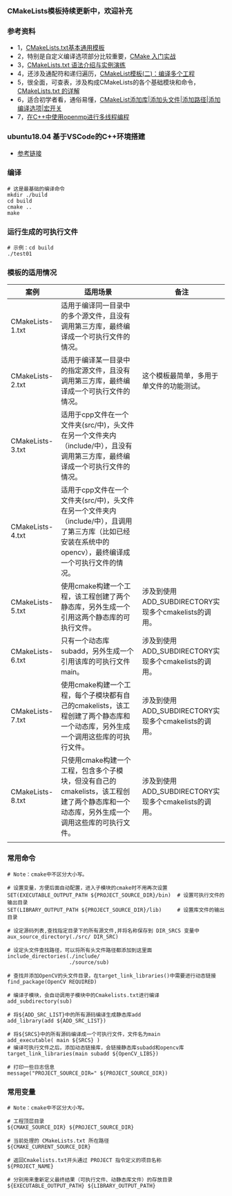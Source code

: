 ### CMakeLists模板持续更新中，欢迎补充

### 参考资料
- 1，[CMakeLists.txt基本通用模板](https://blog.csdn.net/songchuwang1868/article/details/84774844)
- 2，特别是自定义编译选项部分比较重要，[CMake 入门实战](https://www.hahack.com/codes/cmake/#)
- 3，[CMakeLists.txt 语法介绍与实例演练](https://blog.csdn.net/afei__/article/details/81201039)
- 4，还涉及通配符和递归遍历，[CMakeList模板(二)：编译多个工程](https://blog.csdn.net/lianshaohua/article/details/107783811)
- 5，很全面，可查表，涉及构成CMakeLists的各个基础模块和命令，[CMakeLists.txt 的详解](https://blog.csdn.net/zhangzhikang_zzk/article/details/125681694#t7)
- 6，适合初学者看，通俗易懂，[CMakeList添加库|添加头文件|添加路径|添加编译选项|宏开关](https://blog.csdn.net/bandaoyu/article/details/115165199)
- 7，[在C++中使用openmp进行多线程编程](https://www.cnblogs.com/DWVictor/p/15212008.html)

### ubuntu18.04 基于VSCode的C++环境搭建 
- [参考链接](https://www.cnblogs.com/Alexkk/p/12616485.html)

### 编译

```shell
# 这是最基础的编译命令
mkdir ./build
cd build
cmake ..
make
```


### 运行生成的可执行文件
```shell
# 示例：cd build
./test01
```

### 模板的适用情况

| 案例             | 适用场景                                                     | 备注                                                 |
| ---------------- | ------------------------------------------------------------ | ---------------------------------------------------- |
| CMakeLists-1.txt | 适用于编译同一目录中的多个源文件，且没有调用第三方库，最终编译成一个可执行文件的情况。 |                                                      |
| CMakeLists-2.txt | 适用于编译某一目录中的指定源文件，且没有调用第三方库，最终编译成一个可执行文件的情况。 | 这个模板最简单，多用于单文件的功能测试。             |
| CMakeLists-3.txt | 适用于cpp文件在一个文件夹(src/中)，头文件在另一个文件夹内（include/中），且没有调用第三方库，最终编译成一个可执行文件的情况。 |                                                      |
| CMakeLists-4.txt | 适用于cpp文件在一个文件夹(src/中)，头文件在另一个文件夹内（include/中），且调用了第三方库（比如已经安装在系统中的opencv），最终编译成一个可执行文件的情况。 |                                                      |
| CMakeLists-5.txt | 使用cmake构建一个工程，该工程创建了两个静态库，另外生成一个引用这两个静态库的可执行文件。 | 涉及到使用ADD_SUBDIRECTORY实现多个cmakelists的调用。 |
| CMakeLists-6.txt | 只有一个动态库subadd，另外生成一个引用该库的可执行文件main。 | 涉及到使用ADD_SUBDIRECTORY实现多个cmakelists的调用。 |
| CMakeLists-7.txt | 使用cmake构建一个工程，每个子模块都有自己的cmakelists，该工程创建了两个静态库和一个动态库，另外生成一个调用这些库的可执行文件。 | 涉及到使用ADD_SUBDIRECTORY实现多个cmakelists的调用。 |
| CMakeLists-8.txt | 只使用cmake构建一个工程，包含多个子模块，但没有自己的cmakelists，该工程创建了两个静态库和一个动态库，另外生成一个调用这些库的可执行文件。 | 涉及到使用ADD_SUBDIRECTORY实现多个cmakelists的调用。 |
|                  |                                                              |                                                      |


### 常用命令
```shell
# Note：cmake中不区分大小写。

# 设置变量，方便后面自动配置，进入子模块的cmake时不用再次设置
SET(EXECUTABLE_OUTPUT_PATH ${PROJECT_SOURCE_DIR}/bin)  # 设置可执行文件的输出目录
SET(LIBRARY_OUTPUT_PATH ${PROJECT_SOURCE_DIR}/lib)	   # 设置库文件的输出目录

# 设定源码列表,查找指定目录下的所有源文件,并将名称保存到 DIR_SRCS 变量中
aux_source_directory(./src/ DIR_SRC)

# 设定头文件查找路径，可以将所有头文件路径都添加到这里面
include_directories(./include/
                    ./source/sub)

# 查找并添加OpenCV的头文件目录，在target_link_libraries()中需要进行动态链接
find_package(OpenCV REQUIRED) 

# 编译子模块，会自动调用子模块中的Cmakelists.txt进行编译
add_subdirectory(sub)

# 将${ADD_SRC_LIST}中的所有源码编译生成静态库add
add_library(add ${ADD_SRC_LIST})

# 将${SRCS}中的所有源码编译成一个可执行文件，文件名为main
add_executable( main ${SRCS} )
# 编译可执行文件之后，添加动态链接库，会链接静态库subadd和opencv库
target_link_libraries(main subadd ${OpenCV_LIBS})

# 打印一些日志信息
message("PROJECT_SOURCE_DIR=" ${PROJECT_SOURCE_DIR})
```

### 常用变量
```shell
# Note：cmake中不区分大小写。

# 工程顶层目录
${CMAKE_SOURCE_DIR} ${PROJECT_SOURCE_DIR}

# 当前处理的 CMakeLists.txt 所在路径
${CMAKE_CURRENT_SOURCE_DIR}

# 返回Cmakelists.txt开头通过 PROJECT 指令定义的项目名称
${PROJECT_NAME}

# 分别用来重新定义最终结果（可执行文件、动静态库文件）的存放目录
${EXECUTABLE_OUTPUT_PATH} ${LIBRARY_OUTPUT_PATH}

```